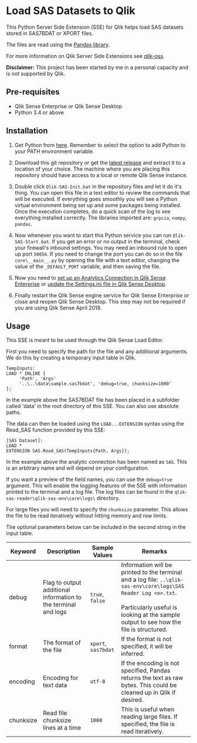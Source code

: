 # Load SAS Datasets to Qlik
This Python Server Side Extension (SSE) for Qlik helps load SAS datasets stored in SAS7BDAT or XPORT files.

The files are read using the [Pandas library](https://pandas.pydata.org/pandas-docs/stable/io.html?highlight=sas7bdatreader#sas-formats).

For more information on Qlik Server Side Extensions see [qlik-oss](https://github.com/qlik-oss/server-side-extension).

**Disclaimer:** This project has been started by me in a personal capacity and is not supported by Qlik. 


## Pre-requisites

- Qlik Sense Enterprise or Qlik Sense Desktop
- Python 3.4 or above


## Installation

1. Get Python from [here](https://www.python.org/downloads/). Remember to select the option to add Python to your PATH environment variable.

2. Download this git repository or get the [latest release](https://github.com/nabeel-qlik/qlik-sas-reader/releases/) and extract it to a location of your choice. The machine where you are placing this repository should have access to a local or remote Qlik Sense instance.

3. Double click `Qlik-SAS-Init.bat` in the repository files and let it do it's thing. You can open this file in a text editor to review the commands that will be executed. If everything goes smoothly you will see a Python virtual environment being set up and some packages being installed. Once the execution completes, do a quick scan of the log to see everything installed correctly. The libraries imported are: `grpcio`, `numpy`, `pandas`.

5. Now whenever you want to start this Python service you can run `Qlik-SAS-Start.bat`. If you get an error or no output in the terminal, check your firewall's inbound settings. You may need an inbound rule to open up port `50056`. If you need to change the port you can do so in the file `core\__main__.py` by opening the file with a text editor, changing the value of the `_DEFAULT_PORT` variable, and then saving the file.

6. Now you need to [set up an Analytics Connection in Qlik Sense Enterprise](https://help.qlik.com/en-US/sense/February2018/Subsystems/ManagementConsole/Content/create-analytic-connection.htm) or [update the Settings.ini file in Qlik Sense Desktop](https://help.qlik.com/en-US/sense/February2018/Subsystems/Hub/Content/Introduction/configure-analytic-connection-desktop.htm).

7. Finally restart the Qlik Sense engine service for Qlik Sense Enterprise or close and reopen Qlik Sense Desktop. This step may not be required if you are using Qlik Sense April 2018.


## Usage

This SSE is meant to be used through the Qlik Sense Load Editor. 

First you need to specify the path for the file and any additional arguments. We do this by creating a temporary input table in Qlik.

```
TempInputs:
LOAD * INLINE [
     'Path', 'Args'
     '..\..\data\sample.sas7bdat', 'debug=true, chunksize=1000'
];
```

In the example above the SAS7BDAT file has been placed in a subfolder called 'data' in the root directory of this SSE. You can also use absolute paths.

The data can then be loaded using the `LOAD...EXTENSION` syntax using the Read_SAS function provided by this SSE:

```
[SAS Dataset]:
LOAD *
EXTENSION SAS.Read_SAS(TempInputs{Path, Args});
```

In the example above the analytic connection has been named as `SAS`. This is an arbitrary name and will depend on your configuration.

If you want a preview of the field names, you can use the `debug=true` argument. This will enable the logging features of the SSE with information printed to the terminal and a log file. The log files can be found in the `qlik-sas-reader\qlik-sas-env\core\logs\` directory. 

For large files you will need to specify the `chunksize` parameter. This allows the file to be read iteratively without hitting memory and row limits. 

The optional parameters below can be included in the second string in the input table.  

| Keyword | Description | Sample Values | Remarks |
| --- | --- | --- | --- |
| debug | Flag to output additional information to the terminal and logs | `true`, `false` | Information will be printed to the terminal and a log file: `..\qlik-sas-env\core\logs\SAS Reader Log <n>.txt`. <br/><br/>Particularly useful is looking at the sample output to see how the file is structured. |
| format | The format of the file | `xport`, `sas7bdat` | If the format is not specified, it will be inferred. |
| encoding | Encoding for text data | `utf-8` | If the encoding is not specified, Pandas returns the text as raw bytes. This could be cleaned up in Qlik if desired. |
| chunksize | Read file chunksize lines at a time | `1000` | This is useful when reading large files. If specified, the file is read iteratively. |
